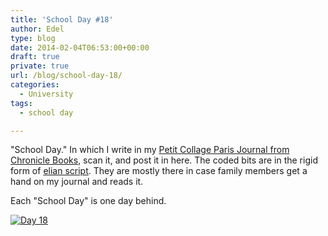 ```yaml
---
title: 'School Day #18'
author: Edel
type: blog
date: 2014-02-04T06:53:00+00:00
draft: true
private: true
url: /blog/school-day-18/
categories:
  - University
tags:
  - school day

---
```

"School Day." In which I write in my [Petit Collage Paris Journal from Chronicle Books][1], scan it, and post it in here. The coded bits are in the rigid form of [elian script][2]. They are mostly there in case family members get a hand on my journal and reads it.

Each "School Day" is one day behind.

[<img src="http://scattered.me/wp-content/uploads/2014/02/Day-18.png" alt="Day 18" class="img-responsive" />][3]




 [1]: http://www.chroniclebooks.com/titles/petit-collage-paris-journal.html
 [2]: http://www.ccelian.com/concepca.html
 [3]: http://scattered.me/wp-content/uploads/2014/02/Day-18.png